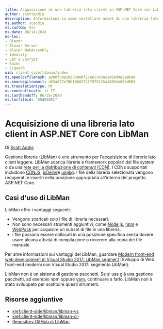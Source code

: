 ```yaml
---
title: Acquisizione di una libreria lato client in ASP.NET Core con LibMan
author: scottaddie
description: Informazioni su come installare asset di una libreria lato client in un progetto ASP.NET Core tramite Gestione librerie (LibMan).
ms.author: scaddie
ms.custom: mvc
ms.date: 08/14/2018
no-loc:
- Blazor
- Blazor Server
- Blazor WebAssembly
- Identity
- Let's Encrypt
- Razor
- SignalR
uid: client-side/libman/index
ms.openlocfilehash: a9b0f389303709ebf27e6c300ac2489d4e5a86a9
ms.sourcegitcommit: d65a027e78bf0b83727f975235a18863e685d902
ms.translationtype: MT
ms.contentlocale: it-IT
ms.lasthandoff: 06/26/2020
ms.locfileid: "85403081"
---
```

# <a name="client-side-library-acquisition-in-aspnet-core-with-libman"></a>Acquisizione di una libreria lato client in ASP.NET Core con LibMan

Di [Scott Addie](https://twitter.com/Scott_Addie)

Gestione librerie (LibMan) è uno strumento per l'acquisizione di librerie lato client leggere. LibMan scarica librerie e framework popolari dal file system o da una [rete per la distribuzione di contenuti (CDN)](https://wikipedia.org/wiki/Content_delivery_network). I CDNs supportati includono [CDNJS](https://cdnjs.com/), [jsDelivr](https://www.jsdelivr.com/)e [unpkg](https://unpkg.com/#/). I file della libreria selezionata vengono recuperati e inseriti nella posizione appropriata all'interno del progetto ASP.NET Core.

## <a name="libman-use-cases"></a>Casi d'uso di LibMan

LibMan offre i vantaggi seguenti:

* Vengono scaricati solo i file di libreria necessari.
* Non sono necessari strumenti aggiuntivi, come [Node.js](https://nodejs.org), [npm](https://www.npmjs.com) e [WebPack](https://webpack.js.org) per acquisire un subset di file in una libreria.
* I file possono essere collocati in una posizione specifica senza dovere usare alcuna attività di compilazione o ricorrere alla copia dei file manuale.

Per altre informazioni sui vantaggi del LibMan, guardare [Modern front-end web development in Visual Studio 2017: LibMan segment](https://channel9.msdn.com/Events/Build/2017/B8073#time=43m34s) (Sviluppo di Web front-end moderni con Visual Studio 2017: segmento LibMan).

LibMan non è un sistema di gestione pacchetti. Se si usa già una gestione pacchetti, ad esempio npm oppure [yarn](https://yarnpkg.com), continuare a farlo. LibMan non è stato sviluppato per sostituire questi strumenti.

## <a name="additional-resources"></a>Risorse aggiuntive

* <xref:client-side/libman/libman-vs>
* <xref:client-side/libman/libman-cli>
* [Repository GitHub di LibMan](https://github.com/aspnet/LibraryManager)
